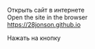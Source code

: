Открыть сайт в интернете<br>
Open the site in the browser<br>
https://28jonson.github.io<br>

Нажать на кнопку
